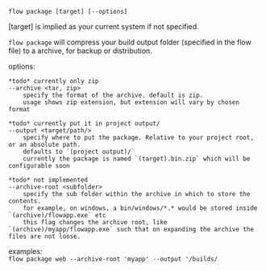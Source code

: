 `flow package [target] [--options]`

  [target] is implied as your current system if not specified.

  `flow package` will compress your build output folder (specified in the flow file) to a archive, for backup or distribution.

  options:

    *todo* currently only zip   
    --archive <tar, zip>   
        specify the format of the archive. default is zip.
        usage shows zip extension, but extension will vary by chosen format

    *todo* currently put it in project output/   
    --output <target/path/>   
        specify where to put the package. Relative to your project root, or an absolute path.   
        defaults to `(project output)/`   
        currently the package is named `(target).bin.zip` which will be configurable soon   

    *todo* not implemented   
    --archive-root <subfolder>   
        specify the sub folder within the archive in which to store the contents.   
        for example, on windows, a bin/windows/*.* would be stored inside `(archive)/flowapp.exe` etc   
        this flag changes the archive root, like `(archive)/myapp/flowapp.exe` such that on expanding the archive the files are not loose.

  examples:   
    `flow package web --archive-root 'myapp' --output '/builds/`